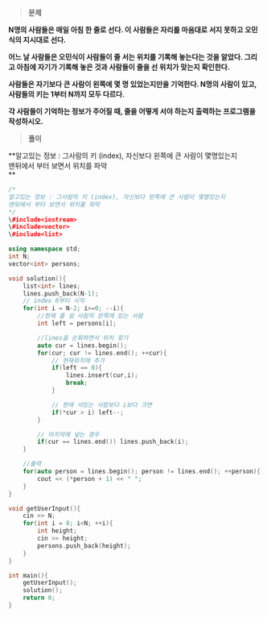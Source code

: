 > **문제**

**N명의 사람들은 매일 아침 한 줄로 선다. 이 사람들은 자리를 마음대로 서지 못하고 오민식의 지시대로 선다.**

**어느 날 사람들은 오민식이 사람들이 줄 서는 위치를 기록해 놓는다는 것을 알았다. 그리고 아침에 자기가 기록해 놓은 것과 사람들이 줄을 선 위치가 맞는지 확인한다.**

**사람들은 자기보다 큰 사람이 왼쪽에 몇 명 있었는지만을 기억한다. N명의 사람이 있고, 사람들의 키는 1부터 N까지 모두 다르다.**

**각 사람들이 기억하는 정보가 주어질 때, 줄을 어떻게 서야 하는지 출력하는 프로그램을 작성하시오.**

  

> **풀이**

**알고있는 정보 : 그사람의 키 (index), 자신보다 왼쪽에 큰 사람이 몇명있는지  
맨뒤에서 부터 보면서 위치를 파악  
**

  

```C++
/*
알고있는 정보 : 그사람의 키 (index), 자신보다 왼쪽에 큰 사람이 몇명있는지
맨뒤에서 부터 보면서 위치를 파악
*/
\#include<iostream>
\#include<vector>
\#include<list>

using namespace std;
int N;
vector<int> persons;

void solution(){
    list<int> lines;
    lines.push_back(N-1);
    // index 0부터 시작
    for(int i = N-2; i>=0; --i){
        //현재 줄 설 사람의 왼쪽에 있는 사람
        int left = persons[i]; 

        //lines을 순회하면서 위치 찾기
        auto cur = lines.begin();
        for(cur; cur != lines.end(); ++cur){
            // 현재위치에 추가
            if(left == 0){
                lines.insert(cur,i);
                break;
            }

            // 현재 서있는 사람보다 i보다 크면
            if(*cur > i) left--;
        }

        // 마지막에 넣는 경우
        if(cur == lines.end()) lines.push_back(i);
    }

    //출력
    for(auto person = lines.begin(); person != lines.end(); ++person){
        cout << (*person + 1) << " ";
    }
}

void getUserInput(){
    cin >> N;
    for(int i = 0; i<N; ++i){
        int height;
        cin >> height;
        persons.push_back(height);
    }
}

int main(){
    getUserInput();
    solution();
    return 0;
}
 
```